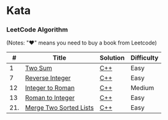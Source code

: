 Kata
========

### LeetCode Algorithm

(Notes: "&hearts;" means you need to buy a book from Leetcode)


| #    | Title                                                        | Solution                                                     | Difficulty |
| ---- | ------------------------------------------------------------ | ------------------------------------------------------------ | ---------- |
| 1    | [Two Sum](https://leetcode.com/problems/two-sum/)            | [C++](./algorithms/cpp/two-sum/two_sum.cpp)                  | Easy       |
| 7    | [Reverse Integer](https://leetcode.com/problems/reverse-integer/) | [C++](./algorithms/cpp/reverse-integer/reverse_integer.cpp)  | Easy       |
| 12   | [Integer to Roman](https://leetcode.com/problems/integer-to-roman/) | [C++](./algorithms/cpp/integer-to-roman/integer_to_roman.cpp) | Medium     |
| 13   | [Roman to Integer](https://leetcode.com/problems/roman-to-integer/) | [C++](./algorithms/cpp/roman-to-integer/roman_to_integer.cpp) | Easy       |
| 21.  | [Merge Two Sorted Lists](https://leetcode.com/problems/merge-two-sorted-lists/) | [C++](./algorithms/cpp/list/merge_two_sorted_list.cpp)       | Easy       |

